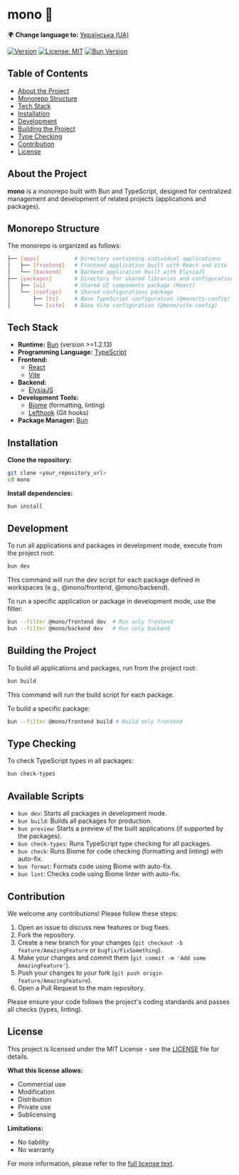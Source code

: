 # mono 🚀

🌍 **Change language to:** [Українська (UA)](./README.ua.md)

[![Version](https://img.shields.io/github/package-json/v/livegp/mono)](https://github.com/livegp/mono) [![License: MIT](https://img.shields.io/badge/License-MIT-yellow.svg)](https://opensource.org/licenses/MIT) [![Bun Version](https://img.shields.io/badge/bun-%3E%3D1.2.13-orange)](https://bun.sh/)

## Table of Contents

- [About the Project](#about-the-project)
- [Monorepo Structure](#monorepo-structure)
- [Tech Stack](#tech-stack)
- [Installation](#installation)
- [Development](#development)
- [Building the Project](#building-the-project)
- [Type Checking](#type-checking)
- [Contribution](#contribution)
- [License](#license)

## About the Project

**mono** is a monorepo built with Bun and TypeScript, designed for centralized management and development of related projects (applications and packages).

## Monorepo Structure

The monorepo is organized as follows:

```sh
├── [apps]           # Directory containing individual applications
│   ├── [frontend]   # Frontend application built with React and Vite
│   └── [backend]    # Backend application built with ElysiaJS
├── [packages]       # Directory for shared libraries and configurations
│   ├── [ui]         # Shared UI components package (React)
│   └── [configs]    # Shared configurations package
│       ├── [ts]     # Base TypeScript configuration (@mono/ts-config)
│       └── [vite]   # Base Vite configuration (@mono/vite-config)
```

## Tech Stack

- **Runtime:** [Bun](https://bun.sh/) (version >=1.2.13)
- **Programming Language:** [TypeScript](https://www.typescriptlang.org/)
- **Frontend:**
  - [React](https://react.dev/)
  - [Vite](https://vitejs.dev/)
- **Backend:**
  - [ElysiaJS](https://elysiajs.com/)
- **Development Tools:**
  - [Biome](https://biomejs.dev/) (formatting, linting)
  - [Lefthook](https://github.com/evilmartians/lefthook) (Git hooks)
- **Package Manager:** [Bun](https://bun.sh/)

## Installation

**Clone the repository:**

```bash
git clone <your_repository_url>
cd mono
```

**Install dependencies:**

```bash
bun install
```

## Development

To run all applications and packages in development mode, execute from the project root:

```bash
bun dev
```

This command will run the dev script for each package defined in workspaces (e.g., @mono/frontend, @mono/backend).

To run a specific application or package in development mode, use the filter:

```bash
bun --filter @mono/frontend dev  # Run only frontend
bun --filter @mono/backend dev   # Run only backend
```

## Building the Project

To build all applications and packages, run from the project root:

```bash
bun build
```

This command will run the build script for each package.

To build a specific package:

```bash
bun --filter @mono/frontend build # Build only frontend
```

## Type Checking

To check TypeScript types in all packages:

```bash
bun check-types
```

## Available Scripts

- `bun dev`: Starts all packages in development mode.
- `bun build`: Builds all packages for production.
- `bun preview`: Starts a preview of the built applications (if supported by the packages).
- `bun check-types`: Runs TypeScript type checking for all packages.
- `bun check`: Runs Biome for code checking (formatting and linting) with auto-fix.
- `bun format`: Formats code using Biome with auto-fix.
- `bun lint`: Checks code using Biome linter with auto-fix.

## Contribution

We welcome any contributions! Please follow these steps:

1. Open an issue to discuss new features or bug fixes.
2. Fork the repository.
3. Create a new branch for your changes (`git checkout -b feature/AmazingFeature` or `bugfix/FixSomething`).
4. Make your changes and commit them (`git commit -m 'Add some AmazingFeature'`).
5. Push your changes to your fork (`git push origin feature/AmazingFeature`).
6. Open a Pull Request to the main repository.

Please ensure your code follows the project's coding standards and passes all checks (types, linting).

## License

This project is licensed under the MIT License - see the [LICENSE](LICENSE) file for details.

**What this license allows:**

- Commercial use
- Modification
- Distribution
- Private use
- Sublicensing

**Limitations:**

- No liability
- No warranty

For more information, please refer to the [full license text](LICENSE).
